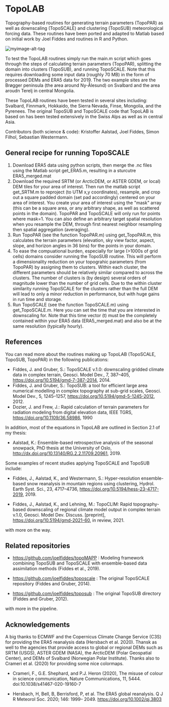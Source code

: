 # TopoLAB
Topography-based routines for generating terrain parameters (TopoPAR) as well as downscaling (TopoSCALE) and clustering (TopoSUB) meteorological forcing data. These routines have been ported and adapted to Matlab based on initial work by Joel Fiddes and routines in R and Python. 

![myimage-alt-tag](https://www.dropbox.com/s/7xbgq9qq7b5aggg/TopoLAB.jpg?dl=1)

To test the TopoLAB routines simply run the main.m script which goes through the steps of calculating terrain parameters (TopoPAR), splitting the domain into clusters (TopoSUB), and running TopoSCALE. Note that this requires downloading some input data (roughly 70 MB) in the form of processed DEMs and ERA5 data for 2019. The two example sites are the Brøgger peninsula (the area around Ny-Ålesund) on Svalbard and the area aroudn Terelj in central Mongolia.  

These TopoLAB routines have been tested in several sites including: Svalbard, Finnmark, Hokkaido, the Sierra Nevada, Finse, Mongolia, and the Pyrenees. The original TopoSUB and TopoSCALE code that TopoLAB is based on has been tested extensively in the Swiss Alps as well as in central Asia. 

Contributors (both science & code): Kristoffer Aalstad, Joel Fiddes, Simon Filhol, Sebastian Westermann.

## General recipe for running TopoSCALE

1. Download ERA5 data using python scripts, then merge the .nc files using the Matlab script get_ERA5.m, resulting in a sturcutre ERA5_merged.mat
2. Download the required SRTM (or ArcticDEM, or ASTER GDEM, or local) DEM tiles for your area of interest. Then run the matlab script get_SRTM.m to reproject (to UTM x,y coordinates), resample, and crop out a square padded domain (set pad accordingly) centered on your area of interest. You create your area of interest using the "mask" array (this can be a square area, or any arbitrary shape, as well as scattered points in the domain). TopoPAR and TopoSCALE will only run for points where mask=1. You can also define an arbitrary target spatial resolution when you resample the DEM, through first nearest neighbor resampling then spatial aggregation (averaging). 
3. Run TopoPAR (see the function TopoPAR.m) using get_TopoPAR.m, this calculates the terrain parameters (elevation, sky view factor, aspect, slope, and horizon angles in 36 bins) for the points in your domain. 
4. To ease the compuational burden, especially for large (>1000s of grid cells) domains consider running the TopoSUB routine. This will perform a dimensionality reduction on your topograhic parameters (from TopoPAR) by assigning them to clusters. Within each cluster, the different parameters should be relatively similar compared to across the clusters. The number of clusters is (by design) several orders of magnitude lower than the number of grid cells. Due to the within cluster similarity running TopoSCALE for the clusters rather than the full DEM will lead to only a minor reduction in performance, but with huge gains in run time and storage. 
4. Run TopoSCALE (see the function TopoSCALE.m) using get\_TopoSCALE.m. Here you can set the time that you are interested in downscaling for. Note that this time vector (t) must be the completely contained within your ERA5 data (ERA5_merged.mat) and also be at the same resolution (typically hourly). 

## References

You can read more about the routines making up TopoLAB (TopoSCALE, TopoSUB, TopoPAR) in the following publications:

- Fiddes, J. and Gruber, S.: TopoSCALE v.1.0: downscaling gridded climate data in complex terrain, Geosci. Model Dev., 7, 387–405, https://doi.org/10.5194/gmd-7-387-2014, 2014.
- Fiddes, J. and Gruber, S.: TopoSUB: a tool for efficient large area numerical modelling in complex topography at sub-grid scales, Geosci. Model Dev., 5, 1245–1257, https://doi.org/10.5194/gmd-5-1245-2012, 2012.
- Dozier, J. and Frew, J.: Rapid calculation of terrain parameters for radiation modeling from digital elevation data, IEEE TGRS, https://doi.org/10.1109/36.58986, 1990

In addition, most of the equations in TopoLAB are outlined in Section 2.1 of my thesis:

- Aalstad, K.: Ensemble-based retrospective analysis of the seasonal snowpack, PhD thesis at the University of Oslo, http://dx.doi.org/10.13140/RG.2.2.11709.20961, 2019. 

Some examples of recent studies applying TopoSCALE and TopoSUB include:

- Fiddes, J., Aalstad, K., and Westermann, S.: Hyper-resolution ensemble-based snow reanalysis in mountain regions using clustering, Hydrol. Earth Syst. Sci., 23, 4717–4736, https://doi.org/10.5194/hess-23-4717-2019, 2019.

- Fiddes, J., Aalstad, K., and Lehning, M.: TopoCLIM: Rapid topography-based downscaling of regional climate model output in complex terrain v.1.0, Geosci. Model Dev. Discuss. [preprint], https://doi.org/10.5194/gmd-2021-60, in review, 2021.

with more on the way.

## Related repositories

- https://github.com/joelfiddes/topoMAPP : Modeling framework combining TopoSUB and TopoSCALE with ensemble-based data assimilation methods (Fiddes et al., 2019).

- https://github.com/joelfiddes/toposcale : The original TopoSCALE repository (Fiddes and Gruber, 2014). 

- https://github.com/joelfiddes/toposub : The original TopoSUB directory (Fiddes and Gruber, 2012). 

with more in the pipeline.

## Acknowledgements

A big thanks to ECMWF and the Copernicus Climate Change Service (C3S) for providing the ERA5 reanalysis data (Hersbach et al. 2020). Thansk as well to the agencies that provide access to global or regional DEMs such as SRTM (USGS), ASTER GDEM (NASA), the ArcticDEM (Polar Geospatial Center), and DEMs of Svalbard (Norwegian Polar Institute). Thanks also to Crameri et al. (2020) for providing some nice colormaps.  

- Crameri, F., G.E. Shephard, and P.J. Heron (2020), The misuse of colour in science communication, Nature Communications, 11, 5444. doi:10.1038/s41467-020-19160-7

- Hersbach, H, Bell, B, Berrisford, P, et al. The ERA5 global reanalysis. Q J R Meteorol Soc. 2020; 146: 1999– 2049. https://doi.org/10.1002/qj.3803





